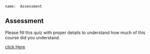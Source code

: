 ```ngMeta
name:  Assessment
```

## Assessment

Please fill this quiz with proper details to understand how much of this course did you understand.

[click Here](https://docs.google.com/forms/d/e/1FAIpQLSffXyghJwy3FgCE5bIP6ZGTAhGW1F5LyxH2h8tDqSSew6JW1w/viewform?usp=sf_link)